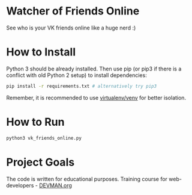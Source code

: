 # Watcher of Friends Online

See who is your VK friends online like a huge nerd :)

# How to Install

Python 3 should be already installed. Then use pip (or pip3 if there is a conflict with old Python 2 setup) to install dependencies:

```bash
pip install -r requirements.txt # alternatively try pip3
```

Remember, it is recommended to use [virtualenv/venv](https://devman.org/encyclopedia/pip/pip_virtualenv/) for better isolation.

# How to Run

```bash
python3 vk_friends_online.py
```

# Project Goals

The code is written for educational purposes. Training course for web-developers - [DEVMAN.org](https://devman.org)

